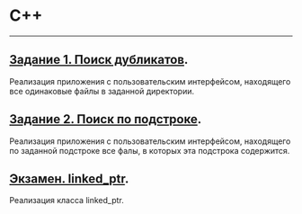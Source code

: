 # C++

---

## [ Задание 1. Поиск дубликатов](task_1).

Реализация приложения с пользовательским интерфейсом, находящего все одинаковые файлы в заданной директории. 

## [Задание 2. Поиск по подстроке](task_2).

Реализация приложения с пользовательским интерфейсом, находящего по заданной подстроке все фалы, в которых эта подстрока содержится. 

## [ Экзамен. linked_ptr](linked_ptr).

Реализация класса linked_ptr.
